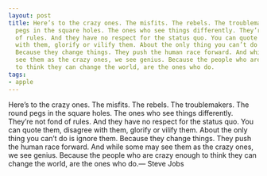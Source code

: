 ```yaml
---
layout: post
title: Here’s to the crazy ones. The misfits. The rebels. The troublemakers. The round
  pegs in the square holes. The ones who see things differently. They’re not fond
  of rules. And they have no respect for the status quo. You can quote them, disagree
  with them, glorify or vilify them. About the only thing you can’t do is ignore them.
  Because they change things. They push the human race forward. And while some may
  see them as the crazy ones, we see genius. Because the people who are crazy enough
  to think they can change the world, are the ones who do.
tags:
- apple
---
```

Here’s to the crazy ones. The misfits. The rebels. The troublemakers. The round pegs in the square holes. The ones who see things differently. They’re not fond of rules. And they have no respect for the status quo. You can quote them, disagree with them, glorify or vilify them. About the only thing you can’t do is ignore them. Because they change things. They push the human race forward. And while some may see them as the crazy ones, we see genius. Because the people who are crazy enough to think they can change the world, are the ones who do.— Steve Jobs

